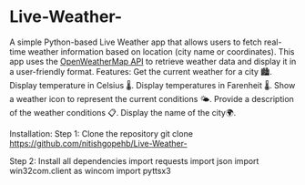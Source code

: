# Live-Weather-
A simple Python-based Live Weather app that allows users to fetch real-time weather information based on location (city name or coordinates).
This app uses the [OpenWeatherMap API](https://openweathermap.org/api) to retrieve weather data and display it in a user-friendly format.
Features:
Get the current weather for a city 🏙️.
Display temperature in Celsius 🌡️.
Display temperatures in Farenheit 🌡️. 
Show a weather icon to represent the current conditions 🌤️.
Provide a description of the weather conditions 📋.
Display the name of the city🌍.

Installation:
Step 1: Clone the repository
git clone https://github.com/nitishgopehb/Live-Weather-

Step 2: Install all dependencies
import requests
import json
import win32com.client as wincom
import pyttsx3
